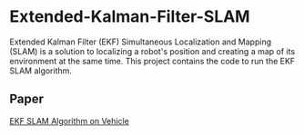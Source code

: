 # Extended-Kalman-Filter-SLAM

Extended Kalman Filter (EKF) Simultaneous Localization and Mapping (SLAM) is a solution to localizing a robot's position and creating a map of its environment at the same time. This project contains the code to run the EKF SLAM algorithm.

## Paper
[EKF SLAM Algorithm on Vehicle](https://github.com/stevengnow/Extended-Kalman-Filter-SLAM/blob/main/ECE276A_Project_3.pdf)
